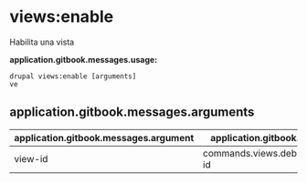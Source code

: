 # views:enable
Habilita una vista

**application.gitbook.messages.usage:**
```
drupal views:enable [arguments]
ve
```

## application.gitbook.messages.arguments
application.gitbook.messages.argument | application.gitbook.messages.details
---------|-------------
view-id | commands.views.debug.arguments.view-id
